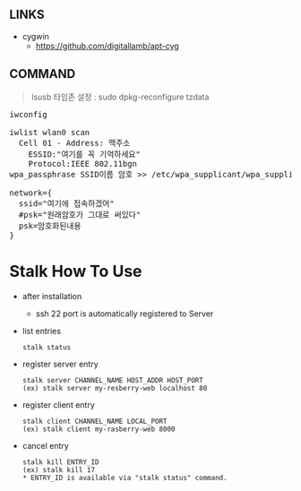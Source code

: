 
## LINKS 
  - cygwin
    - https://github.com/digitallamb/apt-cyg


## COMMAND
> lsusb
> 타임존 설정 : sudo dpkg-reconfigure tzdata

<pre>
iwconfig

iwlist wlan0 scan
  Cell 01 - Address: 맥주소
    ESSID:"여기를 꼭 기억하세요"
    Protocol:IEEE 802.11bgn
wpa_passphrase SSID이름 암호 >> /etc/wpa_supplicant/wpa_supplicant.conf

network={
  ssid="여기에 접속하겠어"
  #psk="원래암호가 그대로 써있다"
  psk=암호화된내용
}
</pre>


# Stalk How To Use

  - after installation
    - ssh 22 port is automatically registered to Server
  
  - list entries
    ```
    stalk status 
    ```
    
  - register server entry
    ```
    stalk server CHANNEL_NAME HOST_ADDR HOST_PORT
    (ex) stalk server my-resberry-web localhost 80
    ```
    
  - register client entry
    ```
    stalk client CHANNEL_NAME LOCAL_PORT
    (ex) stalk client my-rasberry-web 8000
    ```
  
  - cancel entry
    ```
    stalk kill ENTRY_ID
    (ex) stalk kill 17
    * ENTRY_ID is available via "stalk status" command.
    ```

